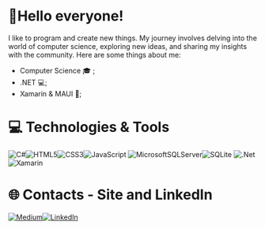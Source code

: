 # 👋Hello everyone!

I like to program and create new things. My journey involves delving into the world of computer science, exploring new ideas, and sharing my insights with the community.
Here are some things about me:
 - Computer Science 🎓 ;
 - .NET 💻;
 - Xamarin & MAUI 🐒;

# 💻 Technologies & Tools
![C#](https://img.shields.io/badge/c%23-%23239120.svg?style=for-the-badge&logo=csharp&logoColor=white)![HTML5](https://img.shields.io/badge/html5-%23E34F26.svg?style=for-the-badge&logo=html5&logoColor=white)![CSS3](https://img.shields.io/badge/css3-%231572B6.svg?style=for-the-badge&logo=css3&logoColor=white)![JavaScript](https://img.shields.io/badge/javascript-%23323330.svg?style=for-the-badge&logo=javascript&logoColor=%23F7DF1E)
![MicrosoftSQLServer](https://img.shields.io/badge/Microsoft%20SQL%20Server-CC2927?style=for-the-badge&logo=microsoft%20sql%20server&logoColor=white)![SQLite](https://img.shields.io/badge/sqlite-%2307405e.svg?style=for-the-badge&logo=sqlite&logoColor=white)
![.Net](https://img.shields.io/badge/.NET-5C2D91?style=for-the-badge&logo=.net&logoColor=white)![Xamarin](https://img.shields.io/badge/Xamarin-3199DC?style=for-the-badge&logo=xamarin&logoColor=white)

# 🌐 Contacts - Site and LinkedIn
<a href="https://medium.com/@thiagoboccalon">![Medium](https://img.shields.io/badge/Medium-12100E?style=for-the-badge&logo=medium&logoColor=white)</a><a href="https://www.linkedin.com/in/thiagoboccalon/">![LinkedIn](https://img.shields.io/badge/linkedin-%230077B5.svg?style=for-the-badge&logo=linkedin&logoColor=white)</a>

